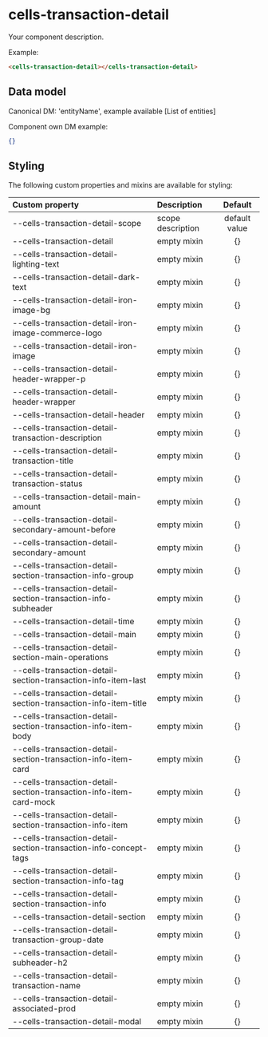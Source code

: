 # cells-transaction-detail

Your component description.

Example:
```html
<cells-transaction-detail></cells-transaction-detail>
```

## Data model
[comment]: <> (use either one of the data model docs examples)

Canonical DM: 'entityName', example available [List of entities]

Component own DM example:

```json
{}
```

## Styling

The following custom properties and mixins are available for styling:

| Custom property | Description     | Default        |
|:----------------|:----------------|:--------------:|
| --cells-transaction-detail-scope      | scope description | default value  |
| --cells-transaction-detail  | empty mixin     | {}             |
| --cells-transaction-detail-lighting-text  | empty mixin     | {}             |
| --cells-transaction-detail-dark-text  | empty mixin     | {}             |
| --cells-transaction-detail-iron-image-bg  | empty mixin     | {}             |
| --cells-transaction-detail-iron-image-commerce-logo  | empty mixin     | {}             |
| --cells-transaction-detail-iron-image  | empty mixin     | {}             |
| --cells-transaction-detail-header-wrapper-p  | empty mixin     | {}             |
| --cells-transaction-detail-header-wrapper  | empty mixin     | {}             |
| --cells-transaction-detail-header  | empty mixin     | {}             |
| --cells-transaction-detail-transaction-description  | empty mixin     | {}             |
| --cells-transaction-detail-transaction-title  | empty mixin     | {}             |
| --cells-transaction-detail-transaction-status  | empty mixin     | {}             |
| --cells-transaction-detail-main-amount  | empty mixin     | {}             |
| --cells-transaction-detail-secondary-amount-before  | empty mixin     | {}             |
| --cells-transaction-detail-secondary-amount  | empty mixin     | {}             |
| --cells-transaction-detail-section-transaction-info-group | empty mixin     | {}             |
| --cells-transaction-detail-section-transaction-info-subheader | empty mixin     | {}             |
| --cells-transaction-detail-time  | empty mixin     | {}             |
| --cells-transaction-detail-main  | empty mixin     | {}             |
| --cells-transaction-detail-section-main-operations  | empty mixin     | {}             |
| --cells-transaction-detail-section-transaction-info-item-last  | empty mixin     | {}             |
| --cells-transaction-detail-section-transaction-info-item-title  | empty mixin     | {}             |
| --cells-transaction-detail-section-transaction-info-item-body  | empty mixin     | {}             |
| --cells-transaction-detail-section-transaction-info-item-card  | empty mixin     | {}             |
| --cells-transaction-detail-section-transaction-info-item-card-mock  | empty mixin     | {}             |
| --cells-transaction-detail-section-transaction-info-item  | empty mixin     | {}             |
| --cells-transaction-detail-section-transaction-info-concept-tags  | empty mixin     | {}             |
| --cells-transaction-detail-section-transaction-info-tag  | empty mixin     | {}             |
| --cells-transaction-detail-section-transaction-info  | empty mixin     | {}             |
| --cells-transaction-detail-section  | empty mixin     | {}             |
| --cells-transaction-detail-transaction-group-date  | empty mixin     | {}             |
| --cells-transaction-detail-subheader-h2  | empty mixin     | {}             |
| --cells-transaction-detail-transaction-name  | empty mixin     | {}             |
| --cells-transaction-detail-associated-prod  | empty mixin     | {}             |
| --cells-transaction-detail-modal  | empty mixin     | {}             |
